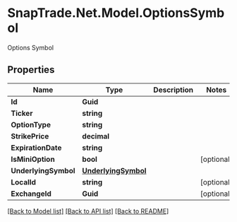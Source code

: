 # SnapTrade.Net.Model.OptionsSymbol
Options Symbol

## Properties

Name | Type | Description | Notes
------------ | ------------- | ------------- | -------------
**Id** | **Guid** |  | 
**Ticker** | **string** |  | 
**OptionType** | **string** |  | 
**StrikePrice** | **decimal** |  | 
**ExpirationDate** | **string** |  | 
**IsMiniOption** | **bool** |  | [optional] 
**UnderlyingSymbol** | [**UnderlyingSymbol**](UnderlyingSymbol.md) |  | 
**LocalId** | **string** |  | [optional] 
**ExchangeId** | **Guid** |  | [optional] 

[[Back to Model list]](../README.md#documentation-for-models) [[Back to API list]](../README.md#documentation-for-api-endpoints) [[Back to README]](../README.md)

